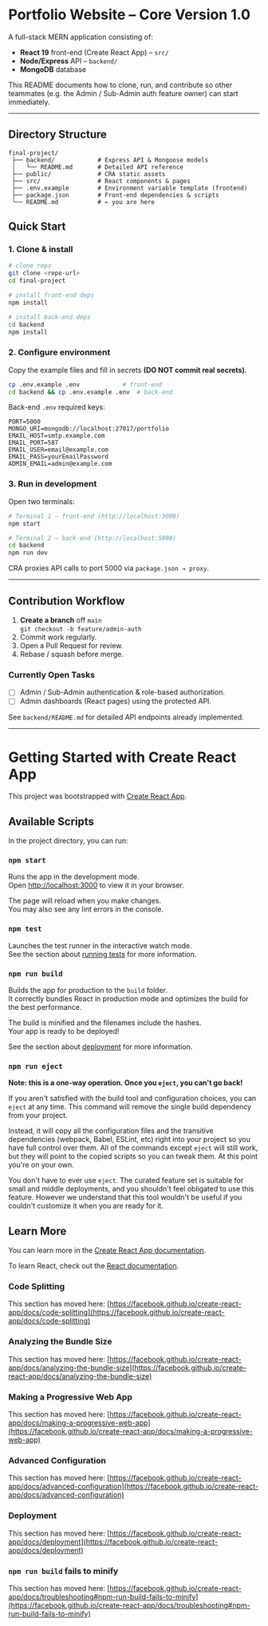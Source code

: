 # Portfolio Website – Core Version 1.0

A full-stack MERN application consisting of:

* **React 19** front-end (Create React App) – `src/`  
* **Node/Express** API – `backend/`  
* **MongoDB** database  

This README documents how to clone, run, and contribute so other teammates (e.g. the Admin / Sub-Admin auth feature owner) can start immediately.

---

## Directory Structure
```
final-project/
 ├── backend/            # Express API & Mongoose models
 │   └── README.md       # Detailed API reference
 ├── public/             # CRA static assets
 ├── src/                # React components & pages
 ├── .env.example        # Environment variable template (frontend)
 ├── package.json        # Front-end dependencies & scripts
 └── README.md           # ← you are here
```

## Quick Start
### 1. Clone & install
```bash
# clone repo
git clone <repo-url>
cd final-project

# install front-end deps
npm install

# install back-end deps
cd backend
npm install
```

### 2. Configure environment
Copy the example files and fill in secrets **(DO NOT commit real secrets)**.
```bash
cp .env.example .env            # front-end
cd backend && cp .env.example .env  # back-end
```
Back-end `.env` required keys:
```
PORT=5000
MONGO_URI=mongodb://localhost:27017/portfolio
EMAIL_HOST=smtp.example.com
EMAIL_PORT=587
EMAIL_USER=email@example.com
EMAIL_PASS=yourEmailPassword
ADMIN_EMAIL=admin@example.com
```

### 3. Run in development
Open two terminals:
```bash
# Terminal 1 – front-end (http://localhost:3000)
npm start

# Terminal 2 – back-end (http://localhost:5000)
cd backend
npm run dev
```
CRA proxies API calls to port 5000 via `package.json → proxy`.

---

## Contribution Workflow
1. **Create a branch** off `main`  
   `git checkout -b feature/admin-auth`
2. Commit work regularly.
3. Open a Pull Request for review.
4. Rebase / squash before merge.

### Currently Open Tasks
- [ ] Admin / Sub-Admin authentication & role-based authorization.
- [ ] Admin dashboards (React pages) using the protected API.

See `backend/README.md` for detailed API endpoints already implemented.

---

# Getting Started with Create React App

This project was bootstrapped with [Create React App](https://github.com/facebook/create-react-app).

## Available Scripts

In the project directory, you can run:

### `npm start`

Runs the app in the development mode.\
Open [http://localhost:3000](http://localhost:3000) to view it in your browser.

The page will reload when you make changes.\
You may also see any lint errors in the console.

### `npm test`

Launches the test runner in the interactive watch mode.\
See the section about [running tests](https://facebook.github.io/create-react-app/docs/running-tests) for more information.

### `npm run build`

Builds the app for production to the `build` folder.\
It correctly bundles React in production mode and optimizes the build for the best performance.

The build is minified and the filenames include the hashes.\
Your app is ready to be deployed!

See the section about [deployment](https://facebook.github.io/create-react-app/docs/deployment) for more information.

### `npm run eject`

**Note: this is a one-way operation. Once you `eject`, you can't go back!**

If you aren't satisfied with the build tool and configuration choices, you can `eject` at any time. This command will remove the single build dependency from your project.

Instead, it will copy all the configuration files and the transitive dependencies (webpack, Babel, ESLint, etc) right into your project so you have full control over them. All of the commands except `eject` will still work, but they will point to the copied scripts so you can tweak them. At this point you're on your own.

You don't have to ever use `eject`. The curated feature set is suitable for small and middle deployments, and you shouldn't feel obligated to use this feature. However we understand that this tool wouldn't be useful if you couldn't customize it when you are ready for it.

## Learn More

You can learn more in the [Create React App documentation](https://facebook.github.io/create-react-app/docs/getting-started).

To learn React, check out the [React documentation](https://reactjs.org/).

### Code Splitting

This section has moved here: [https://facebook.github.io/create-react-app/docs/code-splitting](https://facebook.github.io/create-react-app/docs/code-splitting)

### Analyzing the Bundle Size

This section has moved here: [https://facebook.github.io/create-react-app/docs/analyzing-the-bundle-size](https://facebook.github.io/create-react-app/docs/analyzing-the-bundle-size)

### Making a Progressive Web App

This section has moved here: [https://facebook.github.io/create-react-app/docs/making-a-progressive-web-app](https://facebook.github.io/create-react-app/docs/making-a-progressive-web-app)

### Advanced Configuration

This section has moved here: [https://facebook.github.io/create-react-app/docs/advanced-configuration](https://facebook.github.io/create-react-app/docs/advanced-configuration)

### Deployment

This section has moved here: [https://facebook.github.io/create-react-app/docs/deployment](https://facebook.github.io/create-react-app/docs/deployment)

### `npm run build` fails to minify

This section has moved here: [https://facebook.github.io/create-react-app/docs/troubleshooting#npm-run-build-fails-to-minify](https://facebook.github.io/create-react-app/docs/troubleshooting#npm-run-build-fails-to-minify)
